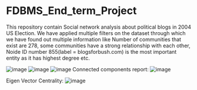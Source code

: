 # FDBMS_End_term_Project
This repository contain Social network analysis about political blogs in 2004 US Election. We have applied multiple filters on the dataset through which we have found out multiple information like Number of communities that exist are 278, some communities have a strong relationship with each other, Noide ID number 855(label = blogsforbush.com) is the most important entity as it has highest degree etc.

![image](https://user-images.githubusercontent.com/93239168/163555877-8051405a-13af-4938-88c2-c1a03f5ebee4.png)
![image](https://user-images.githubusercontent.com/93239168/163555899-49ad2aff-a235-414e-b1c6-21c0fdc1fa0f.png)
![image](https://user-images.githubusercontent.com/93239168/163555918-3b927d90-db93-4b44-987d-e34526bda0b3.png)
Connected components report:
![image](https://user-images.githubusercontent.com/93217093/163599702-980dc59d-ed42-410d-86e3-fbd1ca68907c.png)


Eigen Vector Centrality: 
![image](https://user-images.githubusercontent.com/93217093/163600142-f7b1f007-96e9-4915-9b8f-fc6bd5cdb17d.png)
